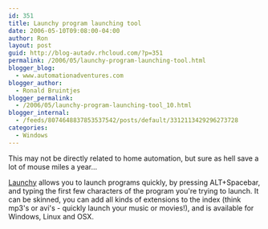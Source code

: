 ```yaml
---
id: 351
title: Launchy program launching tool
date: 2006-05-10T09:08:00-04:00
author: Ron
layout: post
guid: http://blog-autadv.rhcloud.com/?p=351
permalink: /2006/05/launchy-program-launching-tool.html
blogger_blog:
  - www.automationadventures.com
blogger_author:
  - Ronald Bruintjes
blogger_permalink:
  - /2006/05/launchy-program-launching-tool_10.html
blogger_internal:
  - /feeds/8074648837853537542/posts/default/3312113429296273728
categories:
  - Windows
---
```

This may not be directly related to home automation, but sure as hell save a lot of mouse miles a year...

[Launchy](http://www.launchy.net/) allows you to launch programs quickly, by pressing ALT+Spacebar, and typing the first few characters of the program you're trying to launch. It can be skinned, you can add all kinds of extensions to the index (think mp3's or avi's - quickly launch your music or movies!), and is available for Windows, Linux and OSX.